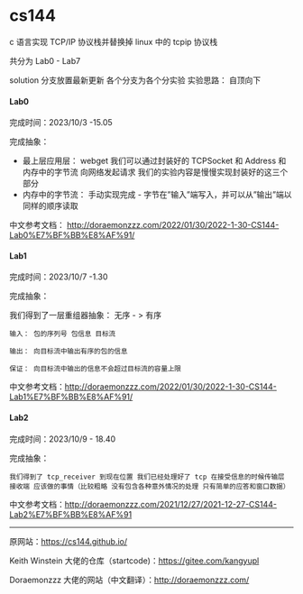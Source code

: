 # cs144

c 语言实现 TCP/IP 协议栈并替换掉 linux 中的 tcpip 协议栈

共分为 Lab0 - Lab7

solution 分支放置最新更新
各个分支为各个分实验
实验思路： 自顶向下

#### Lab0

完成时间：2023/10/3 -15.05

完成抽象：

- 最上层应用层： webget 我们可以通过封装好的 TCPSocket 和 Address 和内存中的字节流 向网络发起请求 我们的实验内容是慢慢实现封装好的这三个部分
- 内存中的字节流： 手动实现完成 - 字节在”输入”端写入，并可以从”输出”端以同样的顺序读取

中文参考文档： http://doraemonzzz.com/2022/01/30/2022-1-30-CS144-Lab0%E7%BF%BB%E8%AF%91/

#### Lab1

完成时间：2023/10/7 -1.30

完成抽象：

我们得到了一层重组器抽象： 无序 - > 有序

    输入： 包的序列号 包信息 目标流

    输出： 向目标流中输出有序的包的信息

    保证： 向目标流中输出的信息不会超过目标流的容量上限

中文参考文档：http://doraemonzzz.com/2022/01/30/2022-1-30-CS144-Lab1%E7%BF%BB%E8%AF%91/

#### Lab2

完成时间：2023/10/9 - 18.40

完成抽象：

    我们得到了 tcp_receiver 到现在位置 我们已经处理好了 tcp 在接受信息的时候传输层 接收端 应该做的事情（比较粗略 没有包含各种意外情况的处理 只有简单的应答和窗口数据）

中文参考文档：http://doraemonzzz.com/2021/12/27/2021-12-27-CS144-Lab2%E7%BF%BB%E8%AF%91

---

原网站：https://cs144.github.io/

Keith Winstein 大佬的仓库（startcode)：https://gitee.com/kangyupl

Doraemonzzz 大佬的网站（中文翻译）：http://doraemonzzz.com/
